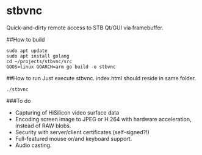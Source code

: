 # stbvnc
Quick-and-dirty remote access to STB Qt/GUI via framebuffer.


##How to build
```shell script
sudo apt update
sudo apt install golang
cd ~/projects/stbvnc/src
GOOS=linux GOARCH=arm go build -o stbvnc
```

##How to run
Just execute stbvnc. index.html should reside in same folder.

```shell script
./stbvnc
```

###To do
* Capturing of HiSilicon video surface data
* Encoding screen image to  JPEG or H.264 with hardware acceleration, instead of RAW blobs.     
* Security with server/client certificates (self-signed?!)
* Full-featured mouse or/and keyboard support.
* Audio casting.